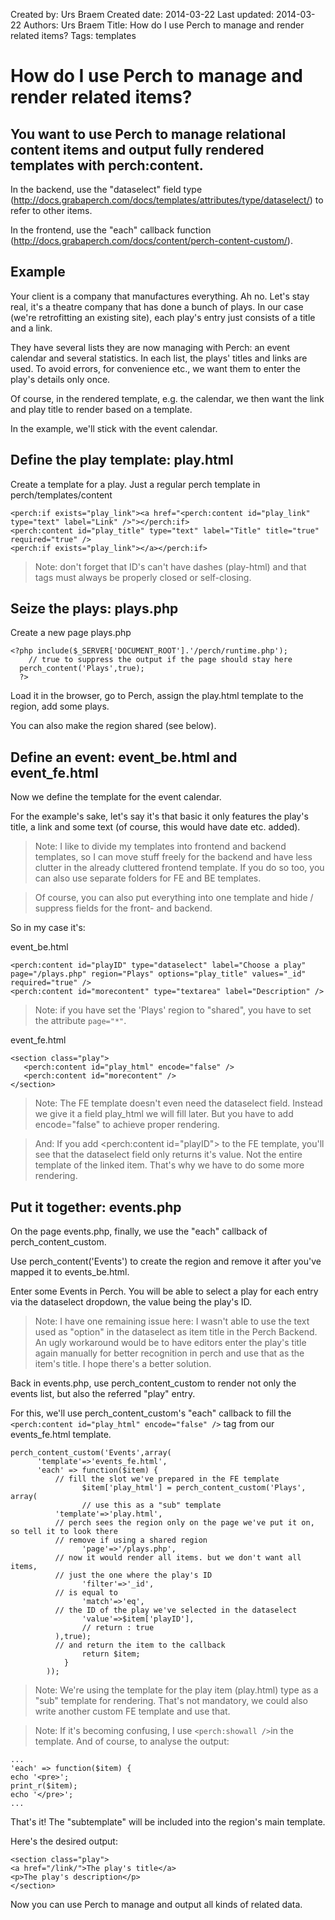 Created by: Urs Braem
Created date: 2014-03-22
Last updated: 2014-03-22
Authors: Urs Braem
Title: How do I use Perch to manage and render related items?
Tags: templates

# How do I use Perch to manage and render related items?

## You want to use Perch to manage relational content items and output fully rendered templates with perch:content.

In the backend, use the "dataselect" field type (http://docs.grabaperch.com/docs/templates/attributes/type/dataselect/) to refer to other items.

In the frontend, use the "each" callback function (http://docs.grabaperch.com/docs/content/perch-content-custom/).

## Example

Your client is a company that manufactures everything. Ah no. Let's stay real, it's a theatre company that has done a bunch of plays. In our case (we're retrofitting an existing site), each play's entry just consists of a title and a link.

They have several lists they are now managing with Perch: an event calendar and several statistics. In each list, the plays' titles and links are used. To avoid errors, for convenience etc., we want them to enter the play's details only once.

Of course, in the rendered template, e.g. the calendar, we then want the link and play title to render based on a template.

In the example, we'll stick with the event calendar.

## Define the play template: play.html

Create a template for a play. Just a regular perch template in perch/templates/content

```
<perch:if exists="play_link"><a href="<perch:content id="play_link" type="text" label="Link" />"></perch:if>
<perch:content id="play_title" type="text" label="Title" title="true" required="true" />
<perch:if exists="play_link"></a></perch:if>
```

> Note: don't forget that ID's can't have dashes (play-html) and that tags must always be properly closed or self-closing.


## Seize the plays: plays.php

Create a new page plays.php

```
<?php include($_SERVER['DOCUMENT_ROOT'].'/perch/runtime.php');
	// true to suppress the output if the page should stay here
  perch_content('Plays',true); 
  ?>
```

Load it in the browser, go to Perch, assign the play.html template to the region, add some plays.

You can also make the region shared (see below).

## Define an event: event_be.html and event_fe.html

Now we define the template for the event calendar. 

For the example's sake, let's say it's that basic it only features the play's title, a link and some text (of course, this would have date etc. added).

> Note: I like to divide my templates into frontend and backend templates, so I can move stuff freely for the backend and have less clutter in the already cluttered frontend template. If you do so too, you can also use separate folders for FE and BE templates. 

> Of course, you can also put everything into one template and hide / suppress fields for the front- and backend.

So in my case it's:

event_be.html
```
<perch:content id="playID" type="dataselect" label="Choose a play" page="/plays.php" region="Plays" options="play_title" values="_id" required="true" />
<perch:content id="morecontent" type="textarea" label="Description" />
```

> Note: if you have set the 'Plays' region to "shared", you have to set the attribute ```page="*"```.

event_fe.html
```
<section class="play">
   <perch:content id="play_html" encode="false" />
   <perch:content id="morecontent" />
</section>
```

> Note: The FE template doesn't even need the dataselect field. Instead we give it a field play_html we will fill later. But you have to add encode="false" to achieve proper rendering.

> And: If you add <perch:content id="playID"> to the FE template, you'll see that the dataselect field only returns it's value. Not the entire template of the linked item. That's why we have to do some more rendering.

## Put it together: events.php

On the page events.php, finally, we use the "each" callback of perch_content_custom.

Use perch_content('Events') to create the region and remove it after you've mapped it to events_be.html.

Enter some Events in Perch. You will be able to select a play for each entry via the dataselect dropdown, the value being the play's ID.

> Note: I have one remaining issue here: I wasn't able to use the text used as "option" in the dataselect as item title in the Perch Backend. An ugly workaround would be to have editors enter the play's title again manually for better recognition in perch and use that as the item's title. I hope there's a better solution. 

Back in events.php, use perch_content_custom to render not only the events list, but also the referred "play" entry.

For this, we'll use perch_content_custom's "each" callback to fill the ```<perch:content id="play_html" encode="false" />``` tag from our events_fe.html template.

```
perch_content_custom('Events',array(
	  'template'=>'events_fe.html',
	  'each' => function($item) {
          // fill the slot we've prepared in the FE template
		  		$item['play_html'] = perch_content_custom('Plays', array(
		  		// use this as a "sub" template
          'template'=>'play.html',
          // perch sees the region only on the page we've put it on, so tell it to look there
          // remove if using a shared region
		  		'page'=>'/plays.php',
          // now it would render all items. but we don't want all items,
          // just the one where the play's ID
		  		'filter'=>'_id',
          // is equal to
		  		'match'=>'eq',
          // the ID of the play we've selected in the dataselect
		  		'value'=>$item['playID'],
	  			// return : true
          ),true);
          // and return the item to the callback
		  		return $item;
		  	}
	  	));
```

> Note: We're using the template for the play item (play.html) type as a "sub" template for rendering. That's not mandatory, we could also write another custom FE template and use that.

> Note: If it's becoming confusing, I use ```<perch:showall />```in the template.  And of course, to analyse the output:

```
...
'each' => function($item) {
echo '<pre>';
print_r($item);
echo '</pre>'; 
...
```

That's it! The "subtemplate" will be included into the region's main template.

Here's the desired output:

```
<section class="play">
<a href="/link/">The play's title</a>
<p>The play's description</p>
</section>
```

Now you can use Perch to manage and output all kinds of related data.











